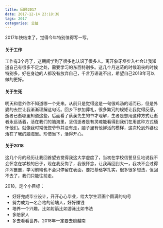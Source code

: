```yaml
---
title: 回顾2017
date: 2017-12-14 23:18:38
tags: 2017
categories: 总结
---
```


2017年快结束了，觉得今年特别值得写一写。



#### 关于工作

工作有3个月了，这期间学到了很多也认识了很多人。离开象牙塔步入社会让我知道自己有很多不足之处，需要学习的东西特别多。这几个月迷茫的时候沮丧的时候特别多，好在身边的人都没有放弃自己，千言万语说不出，希望自己2018年可以做的更好。

#### 关于生死

明天和意外你不知道哪一个先来。从前只是觉得这是一句很鸡汤的话而已，但是外婆的去世让我渐渐理解这句话。回乡下参加葬礼，很多繁冗的规矩让我觉得反感，逝者已逝哪里知道这些，后面看了蔡澜先生的书才理解，生者是想用这种方式让逝者永远活着，活在我们的脑海里，坚信逝者是有灵魂能看得到我们在用这种方式缅怀他们。就像我时常恍惚爷爷并没有走，脑子里有他鲜活的模样，这次轮到外婆也活在了我的脑海里。珍惜当下，活得开心。

#### 关于2018

这几个月的经历让我回首望去觉得我这大学虚度了，当初在学校信誓旦旦地说我不会怀念在学校的日子，现在我反悔了，我很怀念，让我再回到大一，我决不会过得浑浑噩噩，学习前端也不会只停留在表面，要把基础学扎实，很多很多想法，但回不去了，我们只能往前走。

2018，定个小目标：

- 好好完成毕业设计，开开心心毕业，给大学生涯画个圆满的句号
- 努力成为一名合格的前端人，好好赚钱
- 培养一个兴趣，比如射箭比如游泳比如书法
- 多陪家人
- 多去看看世界，2018年一定要去趟越南